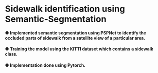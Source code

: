 # Sidewalk identification using Semantic-Segmentation

#### ● Implemented semantic segmentation using PSPNet to identify the occluded parts of sidewalk from a satellite view of a particular area.
#### ● Training the model using the KITTI dataset which contains a sidewalk class. 
#### ● Implementation done using Pytorch.

